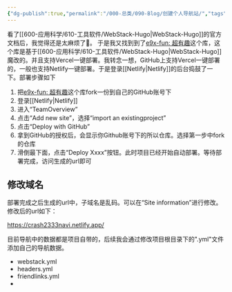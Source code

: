 ```yaml
---
{"dg-publish":true,"permalink":"/000-总类/090-Blog/创建个人导航站/","tags":["Web/导航"],"noteIcon":""}
---
```


看了[[600-应用科学/610-工具软件/WebStack-Hugo\|WebStack-Hugo]]的官方文档后，我觉得还是太麻烦了🤪。
于是我又找到到了[e9x-fun: 超有趣](https://github.com/weekend-project-space/e9x-fun)这个库，这个库是基于[[600-应用科学/610-工具软件/WebStack-Hugo\|WebStack-Hugo]]魔改的。并且支持Vercel一键部署。我转念一想，GitHub上支持Vercel一键部署的，一般也支持Netlify一键部署。于是登录[[Netlify\|Netlify]]的后台捣鼓了一下。部署步骤如下
1. 把[e9x-fun: 超有趣](https://github.com/weekend-project-space/e9x-fun)这个库fork一份到自己的GitHub账号下
2. 登录[[Netlify\|Netlify]]
3. 进入“TeamOverview”
4. 点击“Add new site”，选择“import an existingproject”
5. 点击“Deploy with GitHub”
6. 拿到GitHub的授权后，会显示你Github账号下的所以仓库。选择第一步中fork的仓库
7. 滑倒最下面，点击“Deploy Xxxx”按钮。此时项目已经开始自动部署。等待部署完成，访问生成的url即可

## 修改域名
部署完成之后生成的url中，子域名是乱码。可以在“Site information”进行修改。修改后的url如下：

https://crash2333navi.netlify.app/

目前导航中的数据都是项目自带的，后续我会通过修改项目根目录下的".yml"文件添加自己的导航数据。
- webstack.yml
- headers.yml
- friendlinks.yml
- 
